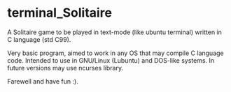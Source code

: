 # terminal_Solitaire
A Solitaire game to be played in text-mode (like ubuntu terminal) written in C language (std C99).

Very basic program, aimed to work in any OS that may compile C language code. Intended to use in GNU/Linux (Lubuntu) and DOS-like systems.
In future versions may use ncurses library.

Farewell and have fun :).
